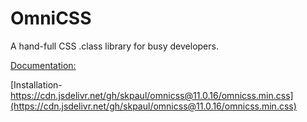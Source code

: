 # OmniCSS
A hand-full CSS .class library for busy developers.

[Documentation:](https://skpaul.github.io/omnicss/)

[Installation- https://cdn.jsdelivr.net/gh/skpaul/omnicss@11.0.16/omnicss.min.css](https://cdn.jsdelivr.net/gh/skpaul/omnicss@11.0.16/omnicss.min.css)
